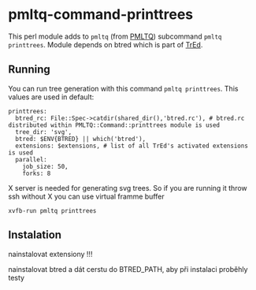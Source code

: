 # pmltq-command-printtrees

This perl module adds to `pmltq` (from [PMLTQ](https://github.com/ufal/perl-pmltq)) subcommand `pmltq printtrees`. Module depends on btred which is part of [TrEd](https://ufal.mff.cuni.cz/tred/).

## Running
You can run tree generation with this command `pmltq printtrees`. This values are used in default:

```
printtrees:
  btred_rc: File::Spec->catdir(shared_dir(),'btred.rc'), # btred.rc distributed within PMLTQ::Command::printtrees module is used
  tree_dir: 'svg',
  btred: $ENV{BTRED} || which('btred'),
  extensions: $extensions, # list of all TrEd's activated extensions is used
  parallel:
    job_size: 50,
    forks: 8
```


X server is needed for generating svg trees. So if you are running it throw ssh without X you can use virtual framme buffer

```
xvfb-run pmltq printtrees
```


## Instalation

nainstalovat extensiony !!!

nainstalovat btred a dát cerstu do BTRED_PATH, aby při instalaci proběhly testy